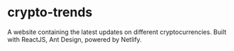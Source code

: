 # crypto-trends
A website containing the latest updates on different cryptocurrencies. Built with ReactJS, Ant Design, powered by Netlify.
